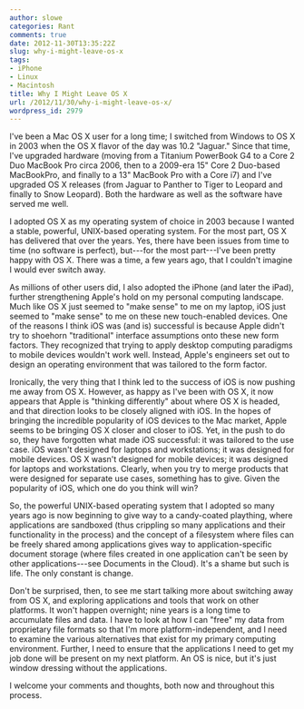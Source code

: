 ```yaml
---
author: slowe
categories: Rant
comments: true
date: 2012-11-30T13:35:22Z
slug: why-i-might-leave-os-x
tags:
- iPhone
- Linux
- Macintosh
title: Why I Might Leave OS X
url: /2012/11/30/why-i-might-leave-os-x/
wordpress_id: 2979
---
```


I've been a Mac OS X user for a long time; I switched from Windows to OS X in 2003 when the OS X flavor of the day was 10.2 "Jaguar." Since that time, I've upgraded hardware (moving from a Titanium PowerBook G4 to a Core 2 Duo MacBook Pro circa 2006, then to a 2009-era 15" Core 2 Duo-based MacBookPro, and finally to a 13" MacBook Pro with a Core i7) and I've upgraded OS X releases (from Jaguar to Panther to Tiger to Leopard and finally to Snow Leopard). Both the hardware as well as the software have served me well.

I adopted OS X as my operating system of choice in 2003 because I wanted a stable, powerful, UNIX-based operating system. For the most part, OS X has delivered that over the years. Yes, there have been issues from time to time (no software is perfect), but---for the most part---I've been pretty happy with OS X. There was a time, a few years ago, that I couldn't imagine I would ever switch away.

As millions of other users did, I also adopted the iPhone (and later the iPad), further strengthening Apple's hold on my personal computing landscape. Much like OS X just seemed to "make sense" to me on my laptop, iOS just seemed to "make sense" to me on these new touch-enabled devices. One of the reasons I think iOS was (and is) successful is because Apple didn't try to shoehorn "traditional" interface assumptions onto these new form factors. They recognized that trying to apply desktop computing paradigms to mobile devices wouldn't work well. Instead, Apple's engineers set out to design an operating environment that was tailored to the form factor.

Ironically, the very thing that I think led to the success of iOS is now pushing me away from OS X. However, as happy as I've been with OS X, it now appears that Apple is "thinking differently" about where OS X is headed, and that direction looks to be closely aligned with iOS. In the hopes of bringing the incredible popularity of iOS devices to the Mac market, Apple seems to be bringing OS X closer and closer to iOS. Yet, in the push to do so, they have forgotten what made iOS successful: it was tailored to the use case. iOS wasn't designed for laptops and workstations; it was designed for mobile devices. OS X wasn't designed for mobile devices; it was designed for laptops and workstations. Clearly, when you try to merge products that were designed for separate use cases, something has to give. Given the popularity of iOS, which one do you think will win?

So, the powerful UNIX-based operating system that I adopted so many years ago is now beginning to give way to a candy-coated plaything, where applications are sandboxed (thus crippling so many applications and their functionality in the process) and the concept of a filesystem where files can be freely shared among applications gives way to application-specific document storage (where files created in one application can't be seen by other applications---see Documents in the Cloud). It's a shame but such is life. The only constant is change.

Don't be surprised, then, to see me start talking more about switching away from OS X, and exploring applications and tools that work on other platforms. It won't happen overnight; nine years is a long time to accumulate files and data. I have to look at how I can "free" my data from proprietary file formats so that I'm more platform-independent, and I need to examine the various alternatives that exist for my primary computing environment. Further, I need to ensure that the applications I need to get my job done will be present on my next platform. An OS is nice, but it's just window dressing without the applications.

I welcome your comments and thoughts, both now and throughout this process.
